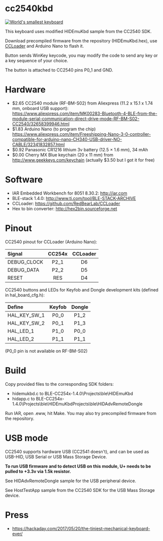 cc2540kbd
=========

[![World's smallest keyboard](http://img.youtube.com/vi/zbrPOiaEOTg/0.jpg)](https://www.youtube.com/watch?v=zbrPOiaEOTg)

This keyboard uses modified HIDEmuKbd sample from the CC2540 SDK.

Download precompiled firmware from the repository (HIDEmuKbd.hex), use [CCLoader](https://github.com/RedBearLab/CCLoader) and Arduino Nano to flash it.

Button sends WinKey keycode, you may modify the code to send any key or a key sequence of your choice.

The button is attached to CC2540 pins P0_1 and GND.

Hardware
========

* $2.65 CC2540 module (RF-BM-S02) from Aliexpress (11.2 x 15.1 x 1.74 mm, onboard USB support): https://www.aliexpress.com/item/MK00283-Bluetooth-4-BLE-from-the-module-serial-communication-direct-drive-mode-RF-BM-S02-CC2540/32658399946.html
* $1.83 Arduino Nano (to program the chip) https://www.aliexpress.com/item/Freeshipping-Nano-3-0-controller-compatible-for-arduino-nano-CH340-USB-driver-NO-CABLE/32341832857.html
* $0.92 Panasonic CR1216 lithium 3v battery (12.5 × 1.6 mm), 34 mAh
* $0.00 Cherry MX Blue keychain (20 x 11 mm) from http://www.geekkeys.com/keychain (actually $3.50 but I got it for free)

Software
========

* IAR Embedded Workbench for 8051 8.30.2: http://iar.com
* BLE-stack 1.4.0: http://www.ti.com/tool/BLE-STACK-ARCHIVE
* CCLoader: https://github.com/RedBearLab/CCLoader
* Hex to bin converter: http://hex2bin.sourceforge.net


Pinout
======

CC2540 pinout for CCLoader (Arduino Nano):

| Signal      | CC254x | CCLoader |
|:------------|:------:|:--------:|
| DEBUG_CLOCK | P2_1   | D6       |
| DEBUG_DATA  | P2_2   | D5       |
| RESET       | RES    | D4       |

CC2540 buttons and LEDs for Keyfob and Dongle development kits (defined in hal_board_cfg.h):

|Define      |Keyfob|Dongle|
|:-----------|:----:|:----:|
|HAL_KEY_SW_1| P0_0 | P1_2 |
|HAL_KEY_SW_2| P0_1 | P1_3 |
|HAL_LED_1   | P1_0 | P0_0 |
|HAL_LED_2   | P1_1 | P1_1 |

(P0_0 pin is not available on RF-BM-S02)

Build
=====
Copy provided files to the corresponding SDK folders:

* hidemukbd.c to BLE-CC254x-1.4.0\Projects\ble\HIDEmuKbd
* hidapp.c to BLE-CC254x-1.4.0\Projects\ble\HIDEmuKbdProjects\ble\HIDAdvRemoteDongle

Run IAR, open .eww, hit Make. You may also try precompiled firmware from the repository.


USB mode
========

CC2540 supports hardware USB (CC2541 doesn't), and can be used as USB-HID, USB Serial or USB Mass Storage Device.

**To run USB firmware and to detect USB on this module, U+ needs to be pulled to +3.3v via 1.5k resistor.**

See HIDAdvRemoteDongle sample for the USB peripheral device.

See HostTestApp sample from the CC2540 SDK for the USB Mass Storage device.

Press
=====

* https://hackaday.com/2017/05/20/the-tiniest-mechanical-keyboard-ever/

